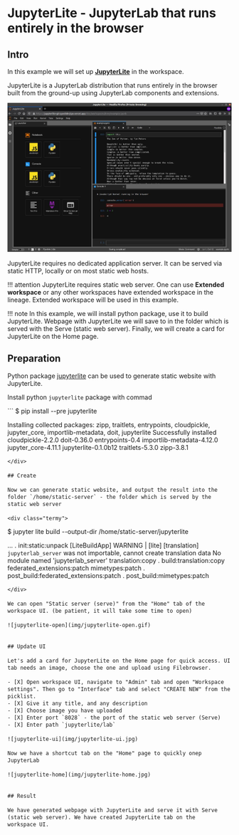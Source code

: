 # JupyterLite - JupyterLab that runs entirely in the browser

## Intro

In this example we will set up [__JupyterLite__](https://jupyterlite.readthedocs.io/en/latest/#build-your-own-jupyterlite) in the 
workspace.  

JupyterLite is a JupyterLab distribution that runs entirely in the browser built from the ground-up using JupyterLab components and extensions.  

![jupyterlite](img/jupyterlite.jpg)

JupyterLite requires no dedicated application server. It can be served via static HTTP, locally or on most static web hosts.  

!!! attention
    JupyterLite requires static web server. One can use __Extended workspace__ or any other workspaces have extended workspace in the lineage. Extended workspace will be used in this example.  

!!! note
    In this example, we will install python package, use it to build JupyterLite. Webpage with JupyterLite we will save to in the folder 
    which is served with the Serve (static web server). Finally, we will create a card for JupyterLite on the Home page.

## Preparation

Python package [jupyterlite](https://pypi.org/project/jupyterlite/) can be used to generate static website with JupyterLite.  

Install python `jupyterlite` package with commad

<div class="termy">
```
$ pip install --pre jupyterlite

Installing collected packages: zipp, traitlets, entrypoints, cloudpickle, jupyter_core, importlib-metadata, doit, jupyterlite
Successfully installed cloudpickle-2.2.0 doit-0.36.0 entrypoints-0.4 importlib-metadata-4.12.0 jupyter_core-4.11.1 jupyterlite-0.1.0b12 traitlets-5.3.0 zipp-3.8.1
```
</div>

## Create

Now we can generate static website, and output the result into the folder `/home/static-server` - the folder which is served by the 
static web server

<div class="termy">
```
$ jupyter lite build --output-dir /home/static-server/jupyterlite

...
.  init:static:unpack
[LiteBuildApp] WARNING | [lite] [translation] `jupyterlab_server` was not importable, cannot create translation data No module named 'jupyterlab_server'
translation:copy
.  build:translation:copy
federated_extensions:patch
mimetypes:patch
.  post_build:federated_extensions:patch
.  post_build:mimetypes:patch
```
</div>

We can open "Static server (serve)" from the "Home" tab of the workspace UI. (be patient, it will take some time to open) 

![jupyterlite-open](img/jupyterlite-open.gif)


## Update UI

Let's add a card for JupyterLite on the Home page for quick access. UI tab needs an image, choose the one and upload using Filebrowser.  

- [X] Open workspace UI, navigate to "Admin" tab and open "Workspace settings". Then go to "Interface" tab and select "CREATE NEW" from the picklist.  
- [X] Give it any title, and any description
- [X] Choose image you have uploaded  
- [X] Enter port `8028` - the port of the static web server (Serve)
- [X] Enter path `jupyterlite/lab` 

![jupyterlite-ui](img/jupyterlite-ui.jpg) 

Now we have a shortcut tab on the "Home" page to quickly onep JupyterLab 

![jupyterlite-home](img/jupyterlite-home.jpg) 


## Result

We have generated webpage with JupyterLite and serve it with Serve (static web server). We have created JupyterLite tab on the 
workspace UI.